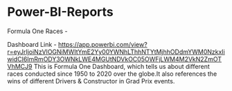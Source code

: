 # Power-BI-Reports
Formula One Races -

Dashboard Link - https://app.powerbi.com/view?r=eyJrIjoiNzVlOGNiMWItYmE2Yy00YWNhLThhNTYtMjhhODdmYWM0NzkxIiwidCI6ImRmODY3OWNkLWE4MGUtNDVkOC05OWFjLWM4M2VkN2ZmOTVhMCJ9
This is Formula One Dashboard, which tells us about different races conducted since 1950 to 2020 over the globe.It also references the wins of different Drivers & Constructor in Grad Prix events.
